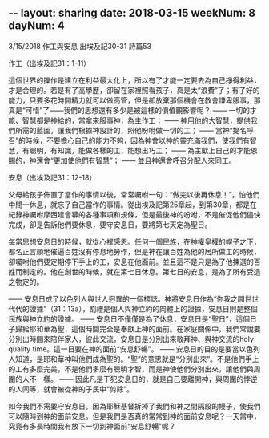 --
layout: sharing
date: 2018-03-15
weekNum: 8 
dayNum: 4
---

3/15/2018 作工與安息
出埃及記30-31 詩篇53

作工（出埃及記31：1-11）

這個世界的操作是建立在利益最大化上，所以有了才能一定要去為自己掙得利益，才是合理的。若是有了高學歷，卻留在家裡照看孩子，真是太“浪費”了；有了好的能力，只要多花時間精力就可以做高管，但是卻放棄那個機會在教會謙卑服事，那真是“可惜”了——我們的思想還有多少是被這樣的價值觀影響呢？
—— 一切的才能、智慧都是神給的，當拿來服事神，為主作工；
—— 神用他的大智慧，提供我們所需的藍圖，讓我們根據神設計的，照他吩咐做一切的工；
—— 當神“提名呼召”的時候，不要擔心自己的能力不夠，因為神會以神的靈充滿我們，使我們有智慧，有聰明，有知識，能做各樣的工，能想出巧工；
—— 為主獻上自己的才能恩賜的，神還會“更加使他們有智慧”；
—— 並且神還會呼召分配人來同工。

安息（出埃及記31：12-18）

父母給孩子佈置了當作的事情以後，常常囑咐一句：“做完以後再休息！”，怕他們中間一休息，就忘了自己當作的事情。從出埃及記第25章起，到第30章，都是在紀錄神囑咐摩西建會幕的各種事項和規條，但是最後神的吩咐，不是催促他們儘快完成，卻是告訴他們要休息，要守安息日，要將第七天定為聖日。

每當思想安息日的時候，就從心裡感恩。任何一個民族，在神權皇權的幌子之下，都名正言順地催逼百姓沒有停息地勞作，但是神在讓百姓為他的居所做工的時候，卻囑咐他們要定期停下手上的工，安息在他面前。並且這不是只是為了他揀選的百姓而制定的。他在創世的時候，就在第七日休息。第七日的安息，是為了所有受造之物定的。

—— 安息日成了以色列人與世人迥異的一個標誌。神將安息日作為“你我之間世世代代的證據”（31：13a），割禮是個人與神立約的肉體上的證據，安息日則是整個民族與神立約的證據。
—— 安息日不僅僅是為了休息，安息日是“聖日”，這個日子歸給耶和華為聖，這個時間完全是奉獻上神的面前。在家庭關係中，我們常說要分別出時間來陪伴家人，彼此交流，安息日是分別出來敬拜神、與神交流的holy quality time。這一日要在神的面前“安息舒暢”。
—— 安息日的目的是要當以色列人知道，是耶和華神叫他們成為聖的。“聖”的意思就是“分別出來”。不是他們手上的工有多麼完美，不是他們多麼有聰明才智，而是神使他們分別出來，讓他們與周圍的人不一樣。
—— 因此凡是干犯安息日的，就是自己要離開神，與周圍的悖逆的人同等，就會被從神的子民中“剪除”。

如今我們不需要守安息日，因為耶穌基督拆掉了我們和神之間隔段的幔子，使我們可以隨時到神的面前安息。但是我們是否真的常常到神的面前安息呢？一天當中，究竟有多長時間我有放下一切到神面前“安息舒暢”呢？


